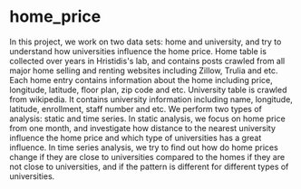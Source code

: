 # home_price
In this project, we work on two data sets: home and university, and try to understand how universities influence the home price.
Home table is collected over years in Hristidis's lab, and contains posts crawled from all major home selling and renting websites including Zillow, Trulia and etc. Each home entry contains information about the home including price, longitude, latitude, floor plan, zip code and etc.
University table is crawled from wikipedia. It contains university information including name, longitude, latitude, enrollment, staff number and etc.
We perform two types of analysis: static and time series.
In static analysis, we focus on home price from one month, and investigate how distance to the nearest university influence the home price and which type of universities has a great influence.
In time series analysis, we try to find out how do home prices change if they are close to universities compared to the homes if they are not close to universities, and if the pattern is different for different types of universities.
